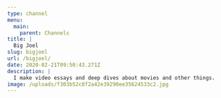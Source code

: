 ```yaml
---
type: channel
menu:
  main:
    parent: Channels
title: |
  Big Joel
slug: bigjoel
url: /bigjoel/
date: 2020-02-21T09:50:43.271Z
description: |
  I make video essays and deep dives about movies and other things.
image: /uploads/f303b52c8f2a42e39290ee35624533c2.jpg
---
```

